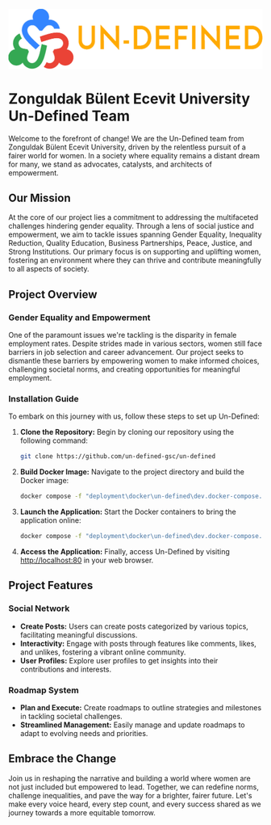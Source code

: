 
![Team Logo](/logo-vertical.png)

# Zonguldak Bülent Ecevit University Un-Defined Team

Welcome to the forefront of change! We are the Un-Defined team from Zonguldak Bülent Ecevit University, driven by the relentless pursuit of a fairer world for women. In a society where equality remains a distant dream for many, we stand as advocates, catalysts, and architects of empowerment.

## Our Mission

At the core of our project lies a commitment to addressing the multifaceted challenges hindering gender equality. Through a lens of social justice and empowerment, we aim to tackle issues spanning Gender Equality, Inequality Reduction, Quality Education, Business Partnerships, Peace, Justice, and Strong Institutions. Our primary focus is on supporting and uplifting women, fostering an environment where they can thrive and contribute meaningfully to all aspects of society.

## Project Overview

### Gender Equality and Empowerment

One of the paramount issues we're tackling is the disparity in female employment rates. Despite strides made in various sectors, women still face barriers in job selection and career advancement. Our project seeks to dismantle these barriers by empowering women to make informed choices, challenging societal norms, and creating opportunities for meaningful employment.

### Installation Guide

To embark on this journey with us, follow these steps to set up Un-Defined:

1. **Clone the Repository:** Begin by cloning our repository using the following command:
    
    ```bash
    git clone https://github.com/un-defined-gsc/un-defined
	```
    
2. **Build Docker Image:** Navigate to the project directory and build the Docker image:
    
    ```bash
    docker compose -f "deployment\docker\un-defined\dev.docker-compose.yaml" build
	```
    
3. **Launch the Application:** Start the Docker containers to bring the application online:
    
    ```bash
    docker compose -f "deployment\docker\un-defined\dev.docker-compose.yaml" up
	```
    
4. **Access the Application:** Finally, access Un-Defined by visiting [http://localhost:80](http://localhost/) in your web browser.
    

## Project Features

### Social Network

- **Create Posts:** Users can create posts categorized by various topics, facilitating meaningful discussions.
- **Interactivity:** Engage with posts through features like comments, likes, and unlikes, fostering a vibrant online community.
- **User Profiles:** Explore user profiles to get insights into their contributions and interests.

### Roadmap System

- **Plan and Execute:** Create roadmaps to outline strategies and milestones in tackling societal challenges.
- **Streamlined Management:** Easily manage and update roadmaps to adapt to evolving needs and priorities.

## Embrace the Change

Join us in reshaping the narrative and building a world where women are not just included but empowered to lead. Together, we can redefine norms, challenge inequalities, and pave the way for a brighter, fairer future. Let's make every voice heard, every step count, and every success shared as we journey towards a more equitable tomorrow.
